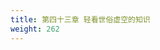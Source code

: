```yaml
---
title: 第四十三章 轻看世俗虚空的知识
weight: 262
---
```


<script>
  window.location.href = "/效法基督/scroll3/41_42_43_轻视一切暂时的虚荣_平安不由于人_轻看世俗虚空的知识/#第四十三章-轻看世俗虚空的知识";
</script>
